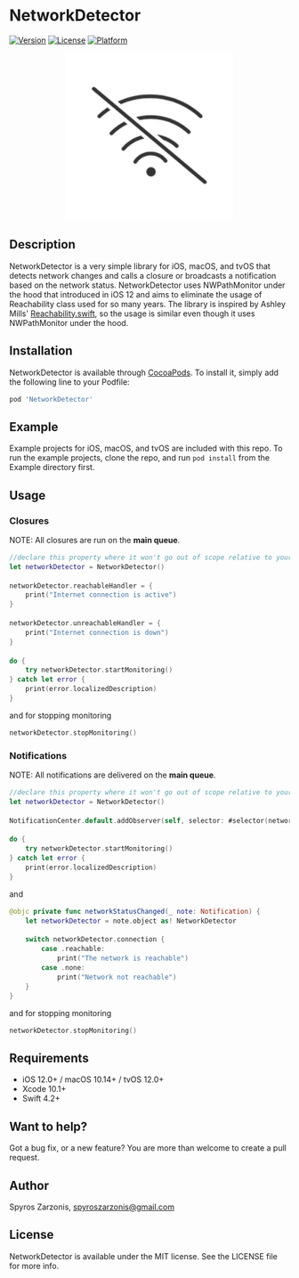 # NetworkDetector

[![Version](https://img.shields.io/cocoapods/v/NetworkDetector.svg?style=flat)](https://cocoapods.org/pods/NetworkDetector)
[![License](https://img.shields.io/cocoapods/l/NetworkDetector.svg?style=flat)](https://cocoapods.org/pods/NetworkDetector)
[![Platform](https://img.shields.io/cocoapods/p/NetworkDetector.svg?style=flat)](https://cocoapods.org/pods/NetworkDetector)

<p align="center"><img src ="icon.png" width="300px"/></p>

## Description

NetworkDetector is a very simple library for iOS, macOS, and tvOS that detects network changes and calls a closure or broadcasts a notification based on the network status. NetworkDetector uses NWPathMonitor under the hood that introduced in iOS 12 and aims to eliminate the usage of Reachability class used for so many years. The library is inspired by Ashley Mills' [Reachability.swift](https://github.com/ashleymills/Reachability.swift), so the usage is similar even though it uses NWPathMonitor under the hood.

## Installation

NetworkDetector is available through [CocoaPods](https://cocoapods.org). To install
it, simply add the following line to your Podfile:

```ruby
pod 'NetworkDetector'
```

## Example

Example projects for iOS, macOS, and tvOS are included with this repo. To run the example projects, clone the repo, and run `pod install` from the Example directory first.

## Usage

### Closures

NOTE: All closures are run on the **main queue**.

```Swift
//declare this property where it won't go out of scope relative to your listener
let networkDetector = NetworkDetector()

networkDetector.reachableHandler = {
    print("Internet connection is active")
}

networkDetector.unreachableHandler = {
    print("Internet connection is down")
}

do {
    try networkDetector.startMonitoring()
} catch let error {
    print(error.localizedDescription)
}
```
and for stopping monitoring
```swift
networkDetector.stopMonitoring()
```

### Notifications

NOTE: All notifications are delivered on the  **main queue**.

```Swift
//declare this property where it won't go out of scope relative to your listener
let networkDetector = NetworkDetector()

NotificationCenter.default.addObserver(self, selector: #selector(networkStatusChanged(_:)), name: .networkStatusChanged, object: networkDetector)

do {
    try networkDetector.startMonitoring()
} catch let error {
    print(error.localizedDescription)
}
```
and
```Swift
@objc private func networkStatusChanged(_ note: Notification) {
    let networkDetector = note.object as! NetworkDetector

    switch networkDetector.connection {
        case .reachable:
            print("The network is reachable")
        case .none:
            print("Network not reachable")
    }
}
````
and for stopping monitoring
```swift
networkDetector.stopMonitoring()
```

## Requirements
* iOS 12.0+ / macOS 10.14+ / tvOS 12.0+
* Xcode 10.1+
* Swift 4.2+

## Want to help?

Got a bug fix, or a new feature? You are more than welcome to create a pull request.

## Author

Spyros Zarzonis, spyroszarzonis@gmail.com

## License

NetworkDetector is available under the MIT license. See the LICENSE file for more info.
